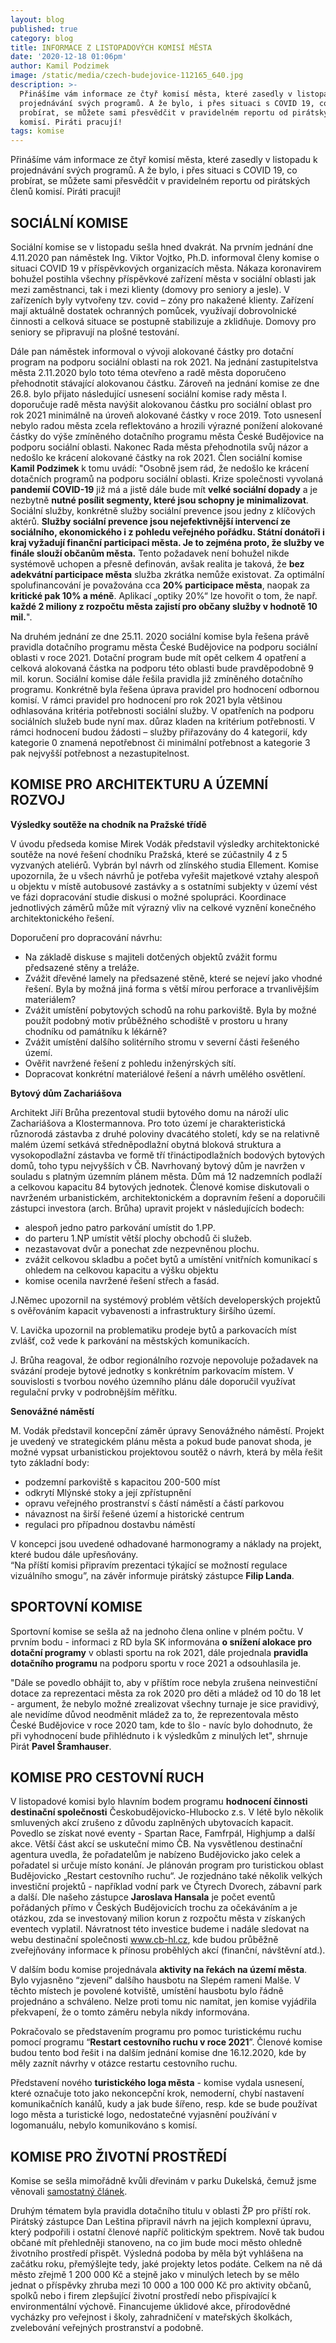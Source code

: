 ```yaml
---
layout: blog
published: true
category: blog
title: INFORMACE Z LISTOPADOVÝCH KOMISÍ MĚSTA
date: '2020-12-18 01:06pm'
author: Kamil Podzimek
image: /static/media/czech-budejovice-112165_640.jpg
description: >-
  Přinášíme vám informace ze čtyř komisí města, které zasedly v listopadu k
  projednávání svých programů. A že bylo, i přes situaci s COVID 19, co
  probírat, se můžete sami přesvědčit v pravidelném reportu od pirátských členů
  komisí. Piráti pracují! 
tags: komise
---
```

Přinášíme vám informace ze čtyř komisí města, které zasedly v listopadu k projednávání svých programů. A že bylo, i přes situaci s COVID 19, co probírat, se můžete sami přesvědčit v pravidelném reportu od pirátských členů komisí. Piráti pracují! 

## SOCIÁLNÍ KOMISE

Sociální komise se v listopadu sešla hned dvakrát. Na prvním jednání dne 4.11.2020 pan náměstek Ing. Viktor Vojtko, Ph.D. informoval členy komise o situaci COVID 19 v příspěvkových organizacích města. Nákaza koronavirem bohužel postihla všechny příspěvkové zařízení města v sociální oblasti jak mezi zaměstnanci, tak i mezi klienty (domovy pro seniory a jesle). V zařízeních byly vytvořeny tzv. covid – zóny pro nakažené klienty. Zařízení mají aktuálně dostatek ochranných pomůcek, využívají dobrovolnické činnosti a celková situace se postupně stabilizuje a zklidňuje. Domovy pro seniory se připravují na plošné testování.

Dále pan náměstek informoval o vývoji alokované částky pro dotační program na podporu sociální oblasti na rok 2021. Na jednání zastupitelstva města 2.11.2020 bylo toto téma otevřeno a radě města doporučeno přehodnotit stávající alokovanou částku. Zároveň na jednání komise ze dne 26.8. bylo přijato následující usnesení sociální komise rady města I. doporučuje radě města navýšit alokovanou částku pro sociální oblast pro rok 2021 minimálně na úroveň alokované částky v roce 2019. Toto usnesenÍ nebylo radou města zcela reflektováno a hrozili výrazné ponížení alokované částky do výše zmíněného dotačního programu města České Budějovice na podporu sociální oblasti. Nakonec Rada města přehodnotila svůj názor a nedošlo ke krácení alokované částky na rok 2021. Člen sociální komise **Kamil Podzimek** k tomu uvádí:  "Osobně jsem rád, že nedošlo ke krácení dotačních programů na podporu sociální oblasti. Krize společnosti vyvolaná **pandemií COVID-19** již má a jistě dále bude mít **velké sociální dopady** a je nezbytně **nutné posílit segmenty, které jsou schopny je minimalizovat**. Sociální služby, konkrétně služby sociální prevence jsou jedny z klíčových aktérů. **Služby sociální prevence jsou nejefektivnější intervencí ze sociálního, ekonomického i z pohledu veřejného pořádku. Státní donátoři i kraj vyžadují finanční participaci města. Je to zejména proto, že služby ve finále slouží občanům města.** Tento požadavek není bohužel nikde systémově uchopen a přesně definován, avšak realita je taková, že **bez adekvátní participace města** služba zkrátka nemůže existovat. Za optimální spolufinancování je považována cca **20% participace města**, naopak za **kritické pak 10% a méně**. Aplikací „optiky 20%“ lze hovořit o tom, že např. **každé 2 miliony z rozpočtu města zajistí pro občany služby v hodnotě 10 mil.**".

Na druhém jednání ze dne 25.11. 2020 sociální komise byla řešena právě pravidla dotačního programu města České Budějovice na podporu sociální oblasti v roce 2021. Dotační program bude mít opět celkem 4 opatření a celková alokovaná částka na podporu této oblasti bude pravděpodobně 9 mil. korun. Sociální komise dále řešila pravidla již zmíněného dotačního programu. Konkrétně byla řešena úprava pravidel pro hodnocení odbornou komisí. V rámci pravidel pro hodnocení pro rok 2021 byla většinou odhlasována kritéria potřebnosti sociální služby.  V opatřeních na podporu sociálních služeb bude nyní max. důraz kladen na kritérium potřebnosti. V rámci hodnocení budou žádosti – služby přiřazovány do 4 kategorií, kdy kategorie 0 znamená nepotřebnost či minimální potřebnost a kategorie 3 pak nejvyšší potřebnost a nezastupitelnost.

## KOMISE PRO ARCHITEKTURU A ÚZEMNÍ ROZVOJ

**Výsledky soutěže na chodník na Pražské třídě**

V úvodu předseda komise Mirek Vodák představil výsledky architektonické soutěže na nové řešení chodníku Pražská, které se zúčastnily 4 z 5 vyzvaných ateliérů. Vybrán byl návrh od zlínského studia Ellement. Komise upozornila, že u všech návrhů je potřeba vyřešit majetkové vztahy alespoň u objektu v místě autobusové zastávky a s ostatními subjekty v území vést ve fázi dopracování studie diskusi o možné spolupráci. Koordinace jednotlivých záměrů může mít výrazný vliv na celkové vyznění konečného architektonického řešení.

Doporučení pro dopracování návrhu:

* Na základě diskuse s majiteli dotčených objektů zvážit formu předsazené stěny a treláže. 
* Zvážit dřevěné lamely na předsazené stěně, které  se nejeví jako vhodné řešení. Byla by možná jiná forma s větší mírou perforace a trvanlivějším materiálem?
* Zvážit umístění pobytových schodů na rohu parkoviště. Byla by možné použít podobný motiv průběžného schodiště v prostoru u hrany chodníku od památníku k lékárně?
* Zvážit umístění dalšího solitérního stromu v severní části řešeného území.
* Ověřit navržené řešení z pohledu inženýrských sítí.
* Dopracovat konkrétní materiálové řešení a návrh umělého osvětlení. 

**Bytový dům Zachariášova**

Architekt Jiří Brůha prezentoval studii bytového domu na nároží ulic Zachariášova a Klostermannova. Pro toto území je charakteristická různorodá zástavba z druhé poloviny dvacátého století, kdy se na relativně malém území setkává středněpodlažní obytná bloková struktura a vysokopodlažní zástavba ve formě tří třináctipodlažních bodových bytových domů, toho typu nejvyšších v ČB. Navrhovaný bytový dům je navržen v souladu s platným územním plánem města. Dům má 12 nadzemních podlaží a celkovou kapacitu 84 bytových jednotek. Členové komise diskutovali o navrženém urbanistickém, architektonickém a dopravním řešení a doporučili zástupci investora (arch. Brůha) upravit projekt v následujících bodech:

* alespoň jedno patro parkování umístit do 1.PP.
* do parteru 1.NP umístit větší plochy obchodů či služeb.
* nezastavovat dvůr a ponechat zde nezpevněnou plochu.
* zvážit celkovou skladbu a počet bytů a umístění vnitřních komunikací s ohledem na celkovou kapacitu a výšku objektu
* komise ocenila navržené řešení střech a fasád.

J.Němec upozornil na systémový problém větších developerských projektů s ověřováním kapacit vybavenosti a infrastruktury širšího území.

V. Lavička upozornil na problematiku prodeje bytů a parkovacích míst zvlášť, což vede k parkování na městských komunikacích.

J. Brůha reagoval, že odbor regionálního rozvoje nepovoluje požadavek na svázání prodeje bytové jednotky s konkrétním parkovacím místem. V souvislosti s tvorbou nového územního plánu dále doporučil využívat regulační prvky v podrobnějším měřítku.   

**Senovážné náměstí**

M. Vodák představil koncepční záměr úpravy Senovážného náměstí. Projekt je uvedený ve strategickém plánu města a pokud bude panovat shoda, je možné vypsat urbanistickou projektovou soutěž o návrh, která by měla řešit tyto základní body:

* podzemní parkoviště s kapacitou 200-500 míst
* odkrytí Mlýnské stoky a její zpřístupnění
* opravu veřejného prostranství s částí náměstí a částí parkovou 
* návaznost na širší řešené území a historické centrum 
* regulaci pro případnou dostavbu náměstí  

V koncepci jsou uvedené odhadované harmonogramy a náklady na projekt, které budou dále upřesňovány.\
“Na příští komisi připravím prezentaci týkající se možností regulace vizuálního smogu”, na závěr informuje pirátský zástupce **Filip Landa**. 

## SPORTOVNÍ KOMISE

Sportovní komise se sešla až na jednoho člena online v plném počtu. V prvním bodu - informaci z RD byla SK informována **o snížení alokace  pro dotační programy** v oblasti sportu na rok 2021, dále projednala **pravidla dotačního programu** na podporu sportu v roce 2021 a odsouhlasila je. 

"Dále se povedlo obhájit to, aby v příštím roce nebyla zrušena neinvestiční dotace za reprezentaci města za rok 2020 pro děti a mládež od 10 do 18 let - argument, že nebylo možné zrealizovat všechny turnaje je sice pravidivý, ale nevidíme důvod neodměnit mládež za to, že reprezentovala město České Budějovice v roce 2020 tam, kde to šlo - navíc bylo dohodnuto, že při vyhodnocení bude přihlédnuto i k výsledkům z minulých let", shrnuje Pirát **Pavel Šramhauser**.

## KOMISE PRO CESTOVNÍ RUCH

V listopadové komisi bylo hlavním bodem programu **hodnocení činnosti destinační společnosti** Českobudějovicko-Hlubocko z.s. V létě bylo několik smluvených akcí zrušeno z důvodu zaplněných ubytovacích kapacit. Povedlo se získat nové eventy - Spartan Race, Famfrpál, Highjump a další akce. Větší část akcí se uskuteční mimo ČB. Na vysvětlenou destinační agentura uvedla, že pořadatelům je nabízeno Budějovicko jako celek a pořadatel si určuje místo konání. Je plánován program pro turistickou oblast Budějovicko „Restart cestovního ruchu“. Je rozjednáno také několik velkých investiční projektů - například vodní park ve Čtyrech Dvorech, zábavní park a další. Dle našeho zástupce **Jaroslava Hansala** je počet eventů pořádaných přímo v Českých Budějovicích trochu za očekáváním a je otázkou, zda se investovaný milion korun z rozpočtu města v získaných eventech vyplatil. Návratnost této investice budeme i nadále sledovat na webu destinační společnosti www.cb-hl.cz, kde budou průběžně zveřejňovány informace k přínosu proběhlých akcí (finanční, návštěvní atd.).

V dalším bodu komise projednávala **aktivity na řekách na území města**. Bylo vyjasněno “zjevení” dalšího hausbotu na Slepém rameni Malše. V těchto místech je povolené kotviště, umístění hausbotu bylo řádně projednáno a schváleno. Nelze proti tomu nic namítat, jen komise vyjádřila překvapení, že o tomto záměru nebyla nikdy informována. 

Pokračovalo se představením programu pro pomoc turistickému ruchu pomocí programu “**Restart cestovního ruchu v roce 2021**”. Členové komise budou tento bod řešit i na dalším jednání komise dne 16.12.2020, kde by měly zaznít návrhy v otázce restartu cestovního ruchu.

Představení nového **turistického loga města** - komise vydala usnesení, které označuje toto jako nekoncepční krok, nemoderní, chybí nastavení komunikačních kanálů, kudy a jak bude
 šířeno, resp. kde se bude používat logo města a turistické logo, nedostatečné vyjasnění
 používání v logomanuálu, nebylo komunikováno s komisí.

## KOMISE PRO ŽIVOTNÍ PROSTŘEDÍ
Komise se sešla mimořádně kvůli dřevinám v parku Dukelská, čemuž jsme věnovali [samostatný článek](https://cb.pirati.cz/blog/2020/11/23/jednali-jsme-o-zachovani-stromu-v-parku-v-dukelske/).

Druhým tématem byla pravidla dotačního titulu v oblasti ŽP pro příští rok. Pirátský zástupce Dan Leština připravil návrh na jejich komplexní úpravu, který podpořili i ostatní členové napříč politickým spektrem. Nově tak budou občané mít přehledněji stanoveno, na co jim bude moci město ohledně životního prostředí přispět. Výsledná podoba by měla být vyhlášena na začátku roku, přemýšlejte tedy, jaké projekty letos podáte. Celkem na ně dá město zřejmě 1 200 000 Kč a stejně jako v minulých letech by se mělo jednat o příspěvky zhruba mezi 10 000 a 100 000 Kč pro aktivity občanů, spolků nebo i firem zlepšující životní prostředí nebo přispívající k environmentální výchově. Financujeme úklidové akce, přírodovědné vycházky pro veřejnost i školy, zahradničení v mateřských školkách, zvelebování veřejných prostranství a podobně.
